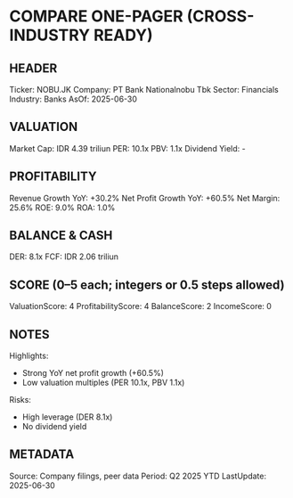 # COMPARE ONE-PAGER (CROSS-INDUSTRY READY)

## HEADER
Ticker: NOBU.JK
Company: PT Bank Nationalnobu Tbk
Sector: Financials
Industry: Banks
AsOf: 2025-06-30

## VALUATION
Market Cap: IDR 4.39 triliun
PER: 10.1x
PBV: 1.1x
Dividend Yield: -

## PROFITABILITY
Revenue Growth YoY: +30.2%
Net Profit Growth YoY: +60.5%
Net Margin: 25.6%
ROE: 9.0%
ROA: 1.0%

## BALANCE & CASH
DER: 8.1x
FCF: IDR 2.06 triliun

## SCORE (0–5 each; integers or 0.5 steps allowed)
ValuationScore: 4
ProfitabilityScore: 4
BalanceScore: 2
IncomeScore: 0

## NOTES
Highlights:
- Strong YoY net profit growth (+60.5%)
- Low valuation multiples (PER 10.1x, PBV 1.1x)

Risks:
- High leverage (DER 8.1x)
- No dividend yield

## METADATA
Source: Company filings, peer data
Period: Q2 2025 YTD
LastUpdate: 2025-06-30